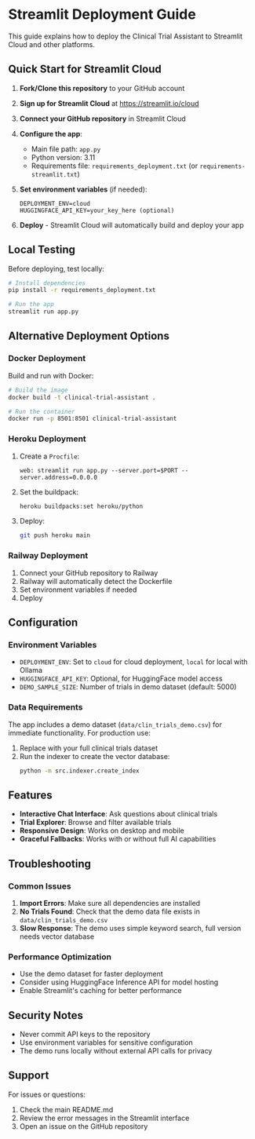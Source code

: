 # Streamlit Deployment Guide

This guide explains how to deploy the Clinical Trial Assistant to Streamlit Cloud and other platforms.

## Quick Start for Streamlit Cloud

1. **Fork/Clone this repository** to your GitHub account

2. **Sign up for Streamlit Cloud** at https://streamlit.io/cloud

3. **Connect your GitHub repository** in Streamlit Cloud

4. **Configure the app**:
   - Main file path: `app.py`
   - Python version: 3.11
   - Requirements file: `requirements_deployment.txt` (or `requirements-streamlit.txt`)

5. **Set environment variables** (if needed):
   ```
   DEPLOYMENT_ENV=cloud
   HUGGINGFACE_API_KEY=your_key_here (optional)
   ```

6. **Deploy** - Streamlit Cloud will automatically build and deploy your app

## Local Testing

Before deploying, test locally:

```bash
# Install dependencies
pip install -r requirements_deployment.txt

# Run the app
streamlit run app.py
```

## Alternative Deployment Options

### Docker Deployment

Build and run with Docker:

```bash
# Build the image
docker build -t clinical-trial-assistant .

# Run the container
docker run -p 8501:8501 clinical-trial-assistant
```

### Heroku Deployment

1. Create a `Procfile`:
   ```
   web: streamlit run app.py --server.port=$PORT --server.address=0.0.0.0
   ```

2. Set the buildpack:
   ```bash
   heroku buildpacks:set heroku/python
   ```

3. Deploy:
   ```bash
   git push heroku main
   ```

### Railway Deployment

1. Connect your GitHub repository to Railway
2. Railway will automatically detect the Dockerfile
3. Set environment variables if needed
4. Deploy

## Configuration

### Environment Variables

- `DEPLOYMENT_ENV`: Set to `cloud` for cloud deployment, `local` for local with Ollama
- `HUGGINGFACE_API_KEY`: Optional, for HuggingFace model access
- `DEMO_SAMPLE_SIZE`: Number of trials in demo dataset (default: 5000)

### Data Requirements

The app includes a demo dataset (`data/clin_trials_demo.csv`) for immediate functionality. For production use:

1. Replace with your full clinical trials dataset
2. Run the indexer to create the vector database:
   ```bash
   python -m src.indexer.create_index
   ```

## Features

- **Interactive Chat Interface**: Ask questions about clinical trials
- **Trial Explorer**: Browse and filter available trials
- **Responsive Design**: Works on desktop and mobile
- **Graceful Fallbacks**: Works with or without full AI capabilities

## Troubleshooting

### Common Issues

1. **Import Errors**: Make sure all dependencies are installed
2. **No Trials Found**: Check that the demo data file exists in `data/clin_trials_demo.csv`
3. **Slow Response**: The demo uses simple keyword search, full version needs vector database

### Performance Optimization

- Use the demo dataset for faster deployment
- Consider using HuggingFace Inference API for model hosting
- Enable Streamlit's caching for better performance

## Security Notes

- Never commit API keys to the repository
- Use environment variables for sensitive configuration
- The demo runs locally without external API calls for privacy

## Support

For issues or questions:
1. Check the main README.md
2. Review the error messages in the Streamlit interface
3. Open an issue on the GitHub repository